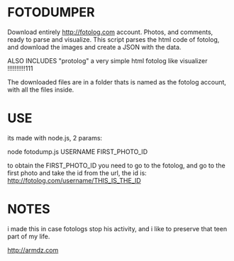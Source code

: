 # FOTODUMPER
Download entirely http://fotolog.com account. Photos, and comments, ready to parse and visualize.
This script parses the html code of fotolog, and download the images and create a JSON with the data.

ALSO INCLUDES "protolog" a very simple html fotolog like visualizer !!!!!!!!!!111

The downloaded files are in a folder thats is named as the fotolog account, with all the files inside.

# USE
its made with node.js, 2 params:

node fotodump.js USERNAME FIRST_PHOTO_ID

to obtain the FIRST_PHOTO_ID you need to go to the fotolog, and go to the first photo and take the id from the url, the id is: http://fotolog.com/username/THIS_IS_THE_ID

# NOTES
i made this in case fotologs stop his activity, and i like to preserve that teen part of my life.

http://armdz.com
